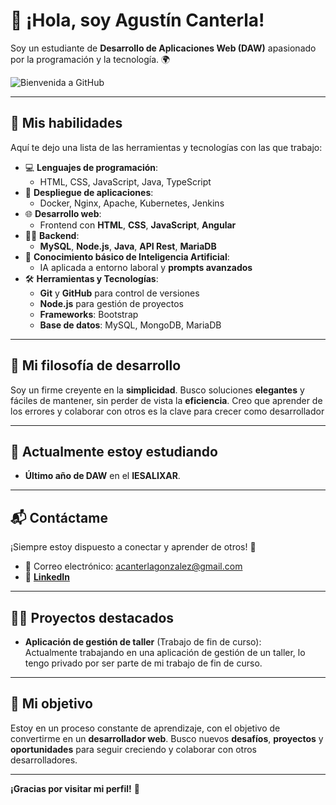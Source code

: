 # 👋 ¡Hola, soy Agustín Canterla!

Soy un estudiante de **Desarrollo de Aplicaciones Web (DAW)** apasionado por la programación y la tecnología. 🌍

![Bienvenida a GitHub](https://img.shields.io/badge/-Bienvenido%20a%20mi%20GitHub%20!-%23FF9C00?style=for-the-badge&logo=github&logoColor=white)

---

## 🚀 Mis habilidades

Aquí te dejo una lista de las herramientas y tecnologías con las que trabajo:

- 💻 **Lenguajes de programación**:
  - HTML, CSS, JavaScript, Java, TypeScript
- 🧰 **Despliegue de aplicaciones**:
  - Docker, Nginx, Apache, Kubernetes, Jenkins
- 🌐 **Desarrollo web**:
  - Frontend con **HTML**, **CSS**, **JavaScript**, **Angular**
- 🧑‍💻 **Backend**:
  - **MySQL**, **Node.js**, **Java**, **API Rest**, **MariaDB**
- 🧠 **Conocimiento básico de Inteligencia Artificial**:
  - IA aplicada a entorno laboral y **prompts avanzados**
- 🛠 **Herramientas y Tecnologías**:
  - **Git** y **GitHub** para control de versiones
  - **Node.js** para gestión de proyectos
  - **Frameworks**: Bootstrap
  - **Base de datos**: MySQL, MongoDB, MariaDB

---

## 💬 Mi filosofía de desarrollo

Soy un firme creyente en la **simplicidad**. Busco soluciones **elegantes** y fáciles de mantener, sin perder de vista la **eficiencia**. Creo que aprender de los errores y colaborar con otros es la clave para crecer como desarrollador

---

## 🌱 Actualmente estoy estudiando

- **Último año de DAW** en el **IESALIXAR**.

---

## 📬 Contáctame

¡Siempre estoy dispuesto a conectar y aprender de otros! 🚀

- 📧 Correo electrónico: [acanterlagonzalez@gmail.com](mailto:acanterlagonzalez@gmail.com)
- 💼 **[LinkedIn](https://www.linkedin.com/in/agust%C3%ADn-canterla-gonz%C3%A1lez-23403634a?utm_source=share&utm_campaign=share_via&utm_content=profile&utm_medium=ios_app)**

---

## 👨‍💻 Proyectos destacados

- **Aplicación de gestión de taller** (Trabajo de fin de curso):  
  Actualmente trabajando en una aplicación de gestión de un taller, lo tengo privado por ser parte de mi trabajo de fin de curso.

---

## 🔧 Mi objetivo

Estoy en un proceso constante de aprendizaje, con el objetivo de convertirme en un **desarrollador web**. Busco nuevos **desafíos**, **proyectos** y **oportunidades** para seguir creciendo y colaborar con otros desarrolladores.

---

**¡Gracias por visitar mi perfil!** 🚀  

